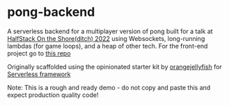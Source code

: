 # pong-backend

A serverless backend for a multiplayer version of pong built for a talk at [HalfStack On the Shore(ditch) 2022][hs] using Websockets, long-running lambdas (for game loops), and a heap of other tech. For the front-end project go to [this repo][pf]

Originally scaffolded using the opinionated starter kit by [orangejellyfish][oj] for
[Serverless framework][sls]

Note: This is a rough and ready demo - do not copy and paste this and expect production quality code!

[oj]: https://www.orangejellyfish.com/
[sls]: https://serverless.com/framework/
[hs]: https://halfstackconf.com/london/
[pf]: https://github.com/orangejellyfish/pong-frontend
